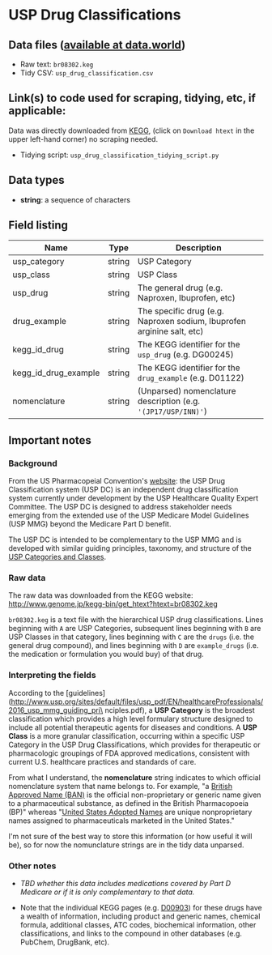 # USP Drug Classifications

## Data files ([available at data.world](https://data.world/data4democracy/drug-spending))
* Raw text: `br08302.keg`
* Tidy CSV: `usp_drug_classification.csv`

## Link(s) to code used for scraping, tidying, etc, if applicable:

Data was directly downloaded from [KEGG](http://www.genome.jp/kegg-bin/get_htext?htext=br08302.keg), 
(click on `Download htext` in the upper left-hand corner) no scraping needed.

* Tidying script: `usp_drug_classification_tidying_script.py`

## Data types
* **string**: a sequence of characters

## Field listing
|Name     |Type    |Description|
|---------|--------|-----------|
|usp_category  |string  |USP Category |
|usp_class  |string |USP Class |
|usp_drug  |string   |The general drug (e.g. Naproxen, Ibuprofen, etc)|
|drug_example  | string    | The specific drug (e.g. Naproxen sodium, Ibuprofen arginine salt, etc)|
|kegg_id_drug  |string |The KEGG identifier for the `usp_drug` (e.g. DG00245)|
|kegg_id_drug_example | string| The KEGG identifier for the `drug_example` (e.g. D01122)|
|nomenclature| string | (Unparsed) nomenclature description (e.g. `'(JP17/USP/INN)'`)|

## Important notes

### Background
From the US Pharmacopeial Convention's [website](http://www.usp.org/usp-healthcare-professionals/usp-drug-classification-system): 
the USP Drug Classification system (USP DC) is an independent drug classification system currently 
under development by the USP Healthcare Quality Expert Committee.  The USP DC is designed to address 
stakeholder needs emerging from the extended use of the USP Medicare Model Guidelines (USP MMG) 
beyond the Medicare Part D benefit.

The USP DC is intended to be complementary to the USP MMG and is developed with similar guiding principles, 
taxonomy, and structure of the [USP Categories and Classes](http://www.usp.org/sites/default/files/usp_pdf/EN/healthcareProfessionals/2016_usp_mmg_guiding_principles.pdf).

### Raw data

The raw data was downloaded from the KEGG website: http://www.genome.jp/kegg-bin/get_htext?htext=br08302.keg

`br08302.keg` is a text file with the hierarchical USP drug classifications. Lines beginning with `A` are
USP Categories, subsequent lines beginning with `B` are USP Classes in that category, lines beginning
with `C` are the `drugs` (i.e. the general drug compound), and lines beginning with `D` are `example_drugs`
(i.e. the medication or formulation you would buy) of that drug.

### Interpreting the fields

According to the [guidelines](http://www.usp.org/sites/default/files/usp_pdf/EN/healthcareProfessionals/2016_usp_mmg_guiding_pri\
nciples.pdf), 
a **USP Category** is the broadest classification which provides a high level formulary 
structure designed to include all potential therapeutic agents for diseases and conditions.
A **USP Class** is a more granular classification, occurring within a specific USP Category in the USP 
Drug Classifications, which provides for therapeutic or pharmacologic groupings of FDA approved medications, 
consistent with current U.S. healthcare practices and standards of care.

From what I understand, the **nomenclature** string indicates to which official nomenclature system
that name belongs to. For example, "a [British Approved Name (BAN)](https://en.wikipedia.org/wiki/British_Approved_Name) 
is the official non-proprietary or generic name given to a pharmaceutical substance, as defined in the 
British Pharmacopoeia (BP)" whereas "[United States Adopted Names](https://en.wikipedia.org/wiki/United_States_Adopted_Name) 
are unique nonproprietary names assigned to pharmaceuticals marketed in the United States."

I'm not sure of the best way to store this information (or how useful it will be), so for now the
nomunclature strings are in the tidy data unparsed.

### Other notes

- *TBD whether this data includes medications covered by Part D Medicare or if it is only complementary to that data.*

- Note that the individual KEGG pages (e.g. [D00903](http://www.genome.jp/dbget-bin/www_bget?dr:D00903)) 
for these drugs have a wealth of information, including product and generic names, chemical formula, 
additional classes, ATC codes, biochemical information, other classifications, and links to the compound 
in other databases (e.g. PubChem, DrugBank, etc).

